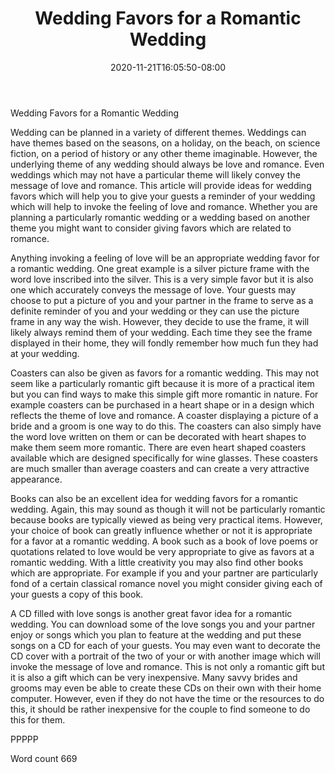 ﻿---
title: "Wedding Favors for a Romantic Wedding"
date: 2020-11-21T16:05:50-08:00
description: "Wedding Favors txt Tips for Web Success"
featured_image: "/images/Wedding Favors txt.jpg"
tags: ["Wedding Favors txt"]
---

Wedding Favors for a Romantic Wedding

Wedding can be planned in a variety of different themes. Weddings can have themes based on the seasons, on a holiday, on the beach, on science fiction, on a period of history or any other theme imaginable. However, the underlying theme of any wedding should always be love and romance. Even weddings which may not have a particular theme will likely convey the message of love and romance. This article will provide ideas for wedding favors which will help you to give your guests a reminder of your wedding which will help to invoke the feeling of love and romance. Whether you are planning a particularly romantic wedding or a wedding based on another theme you might want to consider giving favors which are related to romance.

Anything invoking a feeling of love will be an appropriate wedding favor for a romantic wedding. One great example is a silver picture frame with the word love inscribed into the silver. This is a very simple favor but it is also one which accurately conveys the message of love. Your guests may choose to put a picture of you and your partner in the frame to serve as a definite reminder of you and your wedding or they can use the picture frame in any way the wish. However, they decide to use the frame, it will likely always remind them of your wedding. Each time they see the frame displayed in their home, they will fondly remember how much fun they had at your wedding.

Coasters can also be given as favors for a romantic wedding. This may not seem like a particularly romantic gift because it is more of a practical item but you can find ways to make this simple gift more romantic in nature. For example coasters can be purchased in a heart shape or in a design which reflects the theme of love and romance. A coaster displaying a picture of a bride and a groom is one way to do this. The coasters can also simply have the word love written on them or can be decorated with heart shapes to make them seem more romantic. There are even heart shaped coasters available which are designed specifically for wine glasses. These coasters are much smaller than average coasters and can create a very attractive appearance. 

Books can also be an excellent idea for wedding favors for a romantic wedding. Again, this may sound as though it will not be particularly romantic because books are typically viewed as being very practical items. However, your choice of book can greatly influence whether or not it is appropriate for a favor at a romantic wedding. A book such as a book of love poems or quotations related to love would be very appropriate to give as favors at a romantic wedding. With a little creativity you may also find other books which are appropriate. For example if you and your partner are particularly fond of a certain classical romance novel you might consider giving each of your guests a copy of this book.

A CD filled with love songs is another great favor idea for a romantic wedding. You can download some of the love songs you and your partner enjoy or songs which you plan to feature at the wedding and put these songs on a CD for each of your guests. You may even want to decorate the CD cover with a portrait of the two of your or with another image which will invoke the message of love and romance. This is not only a romantic gift but it is also a gift which can be very inexpensive. Many savvy brides and grooms may even be able to create these CDs on their own with their home computer. However, even if they do not have the time or the resources to do this, it should be rather inexpensive for the couple to find someone to do this for them. 

PPPPP

Word count 669

